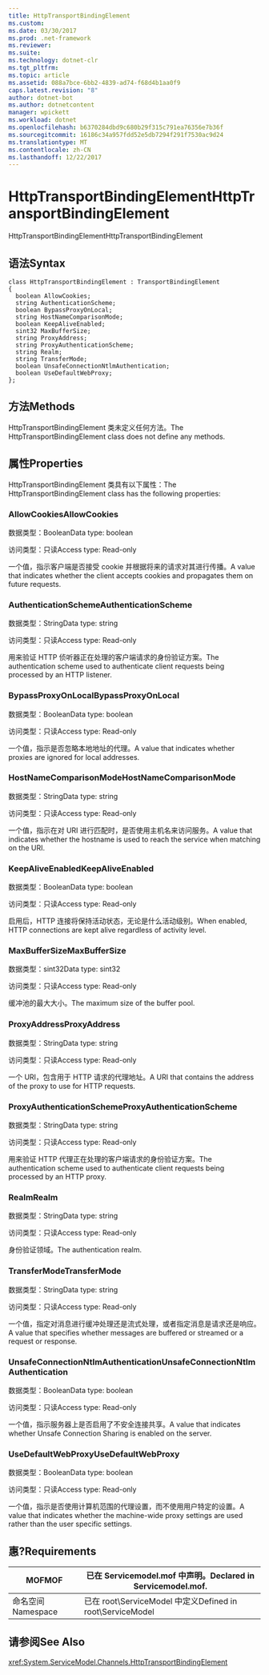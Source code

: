 ```yaml
---
title: HttpTransportBindingElement
ms.custom: 
ms.date: 03/30/2017
ms.prod: .net-framework
ms.reviewer: 
ms.suite: 
ms.technology: dotnet-clr
ms.tgt_pltfrm: 
ms.topic: article
ms.assetid: 088a7bce-6bb2-4839-ad74-f68d4b1aa0f9
caps.latest.revision: "8"
author: dotnet-bot
ms.author: dotnetcontent
manager: wpickett
ms.workload: dotnet
ms.openlocfilehash: b6370284dbd9c680b29f315c791ea76356e7b36f
ms.sourcegitcommit: 16186c34a957fdd52e5db7294f291f7530ac9d24
ms.translationtype: MT
ms.contentlocale: zh-CN
ms.lasthandoff: 12/22/2017
---
```

# <a name="httptransportbindingelement"></a><span data-ttu-id="3e055-102">HttpTransportBindingElement</span><span class="sxs-lookup"><span data-stu-id="3e055-102">HttpTransportBindingElement</span></span>
<span data-ttu-id="3e055-103">HttpTransportBindingElement</span><span class="sxs-lookup"><span data-stu-id="3e055-103">HttpTransportBindingElement</span></span>  
  
## <a name="syntax"></a><span data-ttu-id="3e055-104">语法</span><span class="sxs-lookup"><span data-stu-id="3e055-104">Syntax</span></span>  
  
```  
class HttpTransportBindingElement : TransportBindingElement  
{  
  boolean AllowCookies;  
  string AuthenticationScheme;  
  boolean BypassProxyOnLocal;  
  string HostNameComparisonMode;  
  boolean KeepAliveEnabled;  
  sint32 MaxBufferSize;  
  string ProxyAddress;  
  string ProxyAuthenticationScheme;  
  string Realm;  
  string TransferMode;  
  boolean UnsafeConnectionNtlmAuthentication;  
  boolean UseDefaultWebProxy;  
};  
```  
  
## <a name="methods"></a><span data-ttu-id="3e055-105">方法</span><span class="sxs-lookup"><span data-stu-id="3e055-105">Methods</span></span>  
 <span data-ttu-id="3e055-106">HttpTransportBindingElement 类未定义任何方法。</span><span class="sxs-lookup"><span data-stu-id="3e055-106">The HttpTransportBindingElement class does not define any methods.</span></span>  
  
## <a name="properties"></a><span data-ttu-id="3e055-107">属性</span><span class="sxs-lookup"><span data-stu-id="3e055-107">Properties</span></span>  
 <span data-ttu-id="3e055-108">HttpTransportBindingElement 类具有以下属性：</span><span class="sxs-lookup"><span data-stu-id="3e055-108">The HttpTransportBindingElement class has the following properties:</span></span>  
  
### <a name="allowcookies"></a><span data-ttu-id="3e055-109">AllowCookies</span><span class="sxs-lookup"><span data-stu-id="3e055-109">AllowCookies</span></span>  
 <span data-ttu-id="3e055-110">数据类型：Boolean</span><span class="sxs-lookup"><span data-stu-id="3e055-110">Data type: boolean</span></span>  
  
 <span data-ttu-id="3e055-111">访问类型：只读</span><span class="sxs-lookup"><span data-stu-id="3e055-111">Access type: Read-only</span></span>  
  
 <span data-ttu-id="3e055-112">一个值，指示客户端是否接受 cookie 并根据将来的请求对其进行传播。</span><span class="sxs-lookup"><span data-stu-id="3e055-112">A value that indicates whether the client accepts cookies and propagates them on future requests.</span></span>  
  
### <a name="authenticationscheme"></a><span data-ttu-id="3e055-113">AuthenticationScheme</span><span class="sxs-lookup"><span data-stu-id="3e055-113">AuthenticationScheme</span></span>  
 <span data-ttu-id="3e055-114">数据类型：String</span><span class="sxs-lookup"><span data-stu-id="3e055-114">Data type: string</span></span>  
  
 <span data-ttu-id="3e055-115">访问类型：只读</span><span class="sxs-lookup"><span data-stu-id="3e055-115">Access type: Read-only</span></span>  
  
 <span data-ttu-id="3e055-116">用来验证 HTTP 侦听器正在处理的客户端请求的身份验证方案。</span><span class="sxs-lookup"><span data-stu-id="3e055-116">The authentication scheme used to authenticate client requests being processed by an HTTP listener.</span></span>  
  
### <a name="bypassproxyonlocal"></a><span data-ttu-id="3e055-117">BypassProxyOnLocal</span><span class="sxs-lookup"><span data-stu-id="3e055-117">BypassProxyOnLocal</span></span>  
 <span data-ttu-id="3e055-118">数据类型：Boolean</span><span class="sxs-lookup"><span data-stu-id="3e055-118">Data type: boolean</span></span>  
  
 <span data-ttu-id="3e055-119">访问类型：只读</span><span class="sxs-lookup"><span data-stu-id="3e055-119">Access type: Read-only</span></span>  
  
 <span data-ttu-id="3e055-120">一个值，指示是否忽略本地地址的代理。</span><span class="sxs-lookup"><span data-stu-id="3e055-120">A value that indicates whether proxies are ignored for local addresses.</span></span>  
  
### <a name="hostnamecomparisonmode"></a><span data-ttu-id="3e055-121">HostNameComparisonMode</span><span class="sxs-lookup"><span data-stu-id="3e055-121">HostNameComparisonMode</span></span>  
 <span data-ttu-id="3e055-122">数据类型：String</span><span class="sxs-lookup"><span data-stu-id="3e055-122">Data type: string</span></span>  
  
 <span data-ttu-id="3e055-123">访问类型：只读</span><span class="sxs-lookup"><span data-stu-id="3e055-123">Access type: Read-only</span></span>  
  
 <span data-ttu-id="3e055-124">一个值，指示在对 URI 进行匹配时，是否使用主机名来访问服务。</span><span class="sxs-lookup"><span data-stu-id="3e055-124">A value that indicates whether the hostname is used to reach the service when matching on the URI.</span></span>  
  
### <a name="keepaliveenabled"></a><span data-ttu-id="3e055-125">KeepAliveEnabled</span><span class="sxs-lookup"><span data-stu-id="3e055-125">KeepAliveEnabled</span></span>  
 <span data-ttu-id="3e055-126">数据类型：Boolean</span><span class="sxs-lookup"><span data-stu-id="3e055-126">Data type: boolean</span></span>  
  
 <span data-ttu-id="3e055-127">访问类型：只读</span><span class="sxs-lookup"><span data-stu-id="3e055-127">Access type: Read-only</span></span>  
  
 <span data-ttu-id="3e055-128">启用后，HTTP 连接将保持活动状态，无论是什么活动级别。</span><span class="sxs-lookup"><span data-stu-id="3e055-128">When enabled, HTTP connections are kept alive regardless of activity level.</span></span>  
  
### <a name="maxbuffersize"></a><span data-ttu-id="3e055-129">MaxBufferSize</span><span class="sxs-lookup"><span data-stu-id="3e055-129">MaxBufferSize</span></span>  
 <span data-ttu-id="3e055-130">数据类型：sint32</span><span class="sxs-lookup"><span data-stu-id="3e055-130">Data type: sint32</span></span>  
  
 <span data-ttu-id="3e055-131">访问类型：只读</span><span class="sxs-lookup"><span data-stu-id="3e055-131">Access type: Read-only</span></span>  
  
 <span data-ttu-id="3e055-132">缓冲池的最大大小。</span><span class="sxs-lookup"><span data-stu-id="3e055-132">The maximum size of the buffer pool.</span></span>  
  
### <a name="proxyaddress"></a><span data-ttu-id="3e055-133">ProxyAddress</span><span class="sxs-lookup"><span data-stu-id="3e055-133">ProxyAddress</span></span>  
 <span data-ttu-id="3e055-134">数据类型：String</span><span class="sxs-lookup"><span data-stu-id="3e055-134">Data type: string</span></span>  
  
 <span data-ttu-id="3e055-135">访问类型：只读</span><span class="sxs-lookup"><span data-stu-id="3e055-135">Access type: Read-only</span></span>  
  
 <span data-ttu-id="3e055-136">一个 URI，包含用于 HTTP 请求的代理地址。</span><span class="sxs-lookup"><span data-stu-id="3e055-136">A URI that contains the address of the proxy to use for HTTP requests.</span></span>  
  
### <a name="proxyauthenticationscheme"></a><span data-ttu-id="3e055-137">ProxyAuthenticationScheme</span><span class="sxs-lookup"><span data-stu-id="3e055-137">ProxyAuthenticationScheme</span></span>  
 <span data-ttu-id="3e055-138">数据类型：String</span><span class="sxs-lookup"><span data-stu-id="3e055-138">Data type: string</span></span>  
  
 <span data-ttu-id="3e055-139">访问类型：只读</span><span class="sxs-lookup"><span data-stu-id="3e055-139">Access type: Read-only</span></span>  
  
 <span data-ttu-id="3e055-140">用来验证 HTTP 代理正在处理的客户端请求的身份验证方案。</span><span class="sxs-lookup"><span data-stu-id="3e055-140">The authentication scheme used to authenticate client requests being processed by an HTTP proxy.</span></span>  
  
### <a name="realm"></a><span data-ttu-id="3e055-141">Realm</span><span class="sxs-lookup"><span data-stu-id="3e055-141">Realm</span></span>  
 <span data-ttu-id="3e055-142">数据类型：String</span><span class="sxs-lookup"><span data-stu-id="3e055-142">Data type: string</span></span>  
  
 <span data-ttu-id="3e055-143">访问类型：只读</span><span class="sxs-lookup"><span data-stu-id="3e055-143">Access type: Read-only</span></span>  
  
 <span data-ttu-id="3e055-144">身份验证领域。</span><span class="sxs-lookup"><span data-stu-id="3e055-144">The authentication realm.</span></span>  
  
### <a name="transfermode"></a><span data-ttu-id="3e055-145">TransferMode</span><span class="sxs-lookup"><span data-stu-id="3e055-145">TransferMode</span></span>  
 <span data-ttu-id="3e055-146">数据类型：String</span><span class="sxs-lookup"><span data-stu-id="3e055-146">Data type: string</span></span>  
  
 <span data-ttu-id="3e055-147">访问类型：只读</span><span class="sxs-lookup"><span data-stu-id="3e055-147">Access type: Read-only</span></span>  
  
 <span data-ttu-id="3e055-148">一个值，指定对消息进行缓冲处理还是流式处理，或者指定消息是请求还是响应。</span><span class="sxs-lookup"><span data-stu-id="3e055-148">A value that specifies whether messages are buffered or streamed or a request or response.</span></span>  
  
### <a name="unsafeconnectionntlmauthentication"></a><span data-ttu-id="3e055-149">UnsafeConnectionNtlmAuthentication</span><span class="sxs-lookup"><span data-stu-id="3e055-149">UnsafeConnectionNtlmAuthentication</span></span>  
 <span data-ttu-id="3e055-150">数据类型：Boolean</span><span class="sxs-lookup"><span data-stu-id="3e055-150">Data type: boolean</span></span>  
  
 <span data-ttu-id="3e055-151">访问类型：只读</span><span class="sxs-lookup"><span data-stu-id="3e055-151">Access type: Read-only</span></span>  
  
 <span data-ttu-id="3e055-152">一个值，指示服务器上是否启用了不安全连接共享。</span><span class="sxs-lookup"><span data-stu-id="3e055-152">A value that indicates whether Unsafe Connection Sharing is enabled on the server.</span></span>  
  
### <a name="usedefaultwebproxy"></a><span data-ttu-id="3e055-153">UseDefaultWebProxy</span><span class="sxs-lookup"><span data-stu-id="3e055-153">UseDefaultWebProxy</span></span>  
 <span data-ttu-id="3e055-154">数据类型：Boolean</span><span class="sxs-lookup"><span data-stu-id="3e055-154">Data type: boolean</span></span>  
  
 <span data-ttu-id="3e055-155">访问类型：只读</span><span class="sxs-lookup"><span data-stu-id="3e055-155">Access type: Read-only</span></span>  
  
 <span data-ttu-id="3e055-156">一个值，指示是否使用计算机范围的代理设置，而不使用用户特定的设置。</span><span class="sxs-lookup"><span data-stu-id="3e055-156">A value that indicates whether the machine-wide proxy settings are used rather than the user specific settings.</span></span>  
  
## <a name="requirements"></a><span data-ttu-id="3e055-157">惠?</span><span class="sxs-lookup"><span data-stu-id="3e055-157">Requirements</span></span>  
  
|<span data-ttu-id="3e055-158">MOF</span><span class="sxs-lookup"><span data-stu-id="3e055-158">MOF</span></span>|<span data-ttu-id="3e055-159">已在 Servicemodel.mof 中声明。</span><span class="sxs-lookup"><span data-stu-id="3e055-159">Declared in Servicemodel.mof.</span></span>|  
|---------|-----------------------------------|  
|<span data-ttu-id="3e055-160">命名空间</span><span class="sxs-lookup"><span data-stu-id="3e055-160">Namespace</span></span>|<span data-ttu-id="3e055-161">已在 root\ServiceModel 中定义</span><span class="sxs-lookup"><span data-stu-id="3e055-161">Defined in root\ServiceModel</span></span>|  
  
## <a name="see-also"></a><span data-ttu-id="3e055-162">请参阅</span><span class="sxs-lookup"><span data-stu-id="3e055-162">See Also</span></span>  
 <xref:System.ServiceModel.Channels.HttpTransportBindingElement>
